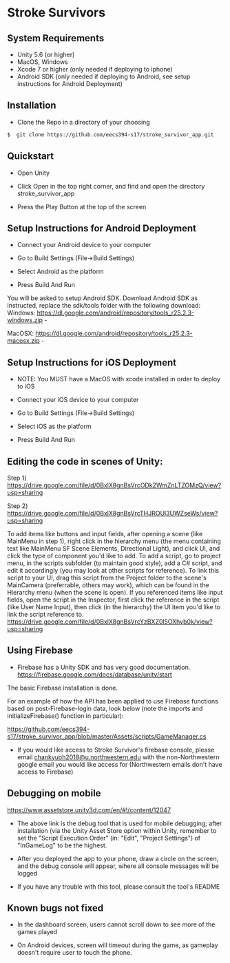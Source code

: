 # Stroke Survivors

## System Requirements

- Unity 5.6 (or higher)
- MacOS, Windows
- Xcode 7 or higher (only needed if deploying to iphone)
- Android SDK (only needed if deploying to Android, see setup instructions for Android Deployment)

## Installation

* Clone the Repo in a directory of your choosing
```bash
$  git clone https://github.com/eecs394-s17/stroke_survivor_app.git
```

## Quickstart

* Open Unity

* Click Open in the top right corner, and find and open the directory stroke_survivor_app

* Press the Play Button at the top of the screen

## Setup Instructions for Android Deployment

* Connect your Android device to your computer

* Go to Build Settings (File->Build Settings) 

* Select Android as the platform

* Press Build And Run

You will be asked to setup Android SDK. Download Android SDK as instructed, replace the sdk/tools folder with the following download:
Windows: https://dl.google.com/android/repository/tools_r25.2.3-windows.zip -

MacOSX: https://dl.google.com/android/repository/tools_r25.2.3-macosx.zip -


## Setup Instructions for iOS Deployment

* NOTE: You MUST have a MacOS with xcode installed in order to deploy to iOS

* Connect your iOS device to your computer

* Go to Build Settings (File->Build Settings) 

* Select iOS as the platform

* Press Build And Run


## Editing the code in scenes of Unity:

Step 1) https://drive.google.com/file/d/0BxlX8gnBsVrcODk2WmZnLTZOMzQ/view?usp=sharing

Step 2) https://drive.google.com/file/d/0BxlX8gnBsVrcTHJROUl3UWZseWs/view?usp=sharing

To add items like buttons and input fields, after opening a scene (like MainMenu in step 1), right click in the hierarchy menu (the menu containing text like MainMenu SF Scene Elements, Directional Light), and click UI, and click the type of component you'd like to add. To add a script, go to project menu, in the scripts subfolder (to maintain good style), add a C# script, and edit it accordingly (you may look at other scripts for reference). To link this script to your UI, drag this script from the Project folder to the  scene's MainCamera (preferrable, others may work), which can be found in the Hierarchy menu (when the scene is open). If you referenced items like input fields, open the script in the Inspector, first click the reference in the script (like User Name Input), then click (in the hierarchy) the UI item you'd like to link the script reference to.
https://drive.google.com/file/d/0BxlX8gnBsVrcYzBXZ0l5OXhyb0k/view?usp=sharing



## Using Firebase
* Firebase has a Unity SDK and has very good documentation.
https://firebase.google.com/docs/database/unity/start

The basic Firebase installation is done. 

For an example of how the API has been applied to use Firebase functions based on post-Firebase-login data, look below (note the imports and initializeFirebase() function in particular):

https://github.com/eecs394-s17/stroke_survivor_app/blob/master/Assets/scripts/GameManager.cs

* If you would like access to Stroke Survivor's firebase console, please email chankyuoh2018@u.northwestern.edu with the non-Northwestern google email you would like access for (Northwestern emails don't have access to Firebase)

## Debugging on mobile
https://www.assetstore.unity3d.com/en/#!/content/12047

* The above link is the debug tool that is used for mobile debugging; after installation (via the Unity Asset Store option within Unity, remember to set the "Script Execution Order" (in: "Edit", "Project Settings") of "InGameLog" to be the highest.

* After you deployed the app to your phone, draw a circle on the screen, and the debug console will appear, where all console messages will be logged

* If you have any trouble with this tool, please consult the tool's README



## Known bugs not fixed

* In the dashboard screen, users cannot scroll down to see more of the games played

* On Android devices, screen will timeout during the game, as gameplay doesn't require user to touch the phone.

